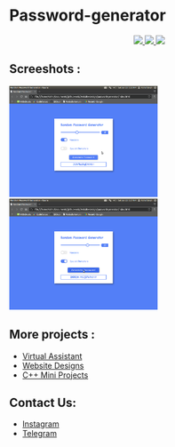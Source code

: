 # Password-generator

<p align="center">
  <a href="https://github.com/vishal2376/password-generator/issues">
    <img src="https://img.shields.io/github/issues/vishal2376/password-generator"/> 
  </a> 
  <a href="https://github.com/vishal2376/password-generator/stargazers">
    <img src="https://img.shields.io/github/stars/vishal2376/password-generator"/> 
  </a>
    <a href="https://github.com/vishal2376/password-generator/blob/master/LICENSE">
    <img src="https://img.shields.io/github/license/vishal2376/password-generator"/> 
  </a>
</p>

## Screeshots :

<img src="https://github.com/vishal2376/password-generator/blob/master/screenshots/1.png" height="200px">
<img src="https://github.com/vishal2376/password-generator/blob/master/screenshots/2.png" height="200px">


## More projects : 
   
  - [Virtual Assistant](https://github.com/vishal2376/virtual-assistant)
  - [Website Designs](https://github.com/vishal2376/Website-Design)
  - [C++ Mini Projects](https://github.com/vishal2376/cpp-mini-projects) 
  
## Contact Us:  
  - [Instagram](https://www.instagram.com/vishal_2376/)
  - [Telegram](https://t.me/vishal2376/)
